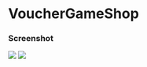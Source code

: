 # VoucherGameShop

### Screenshot

![](./ScreenShoot/HomePage.png)
![](./ScreenShoot/OurTeam.png) [](./ScreenShoot/Pembelian.png)
